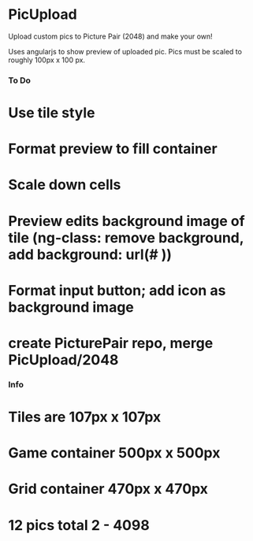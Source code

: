 # PicUpload
Upload custom pics to Picture Pair (2048) and make your own!

Uses angularjs to show preview of uploaded pic. Pics must be scaled to roughly 100px x 100 px.

### To Do ###
# Use tile style
# Format preview to fill container
# Scale down cells
# Preview edits background image of tile (ng-class: remove background, add background: url(# ))
# Format input button; add icon as background image
# create PicturePair repo, merge PicUpload/2048

### Info ###
# Tiles are 107px x 107px
# Game container 500px x 500px
# Grid container 470px x 470px
# 12 pics total 2 - 4098